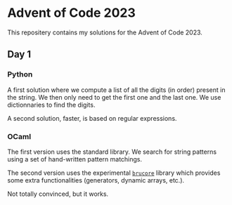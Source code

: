 # Advent of Code 2023

This repositery contains my solutions for the Advent of Code 2023.

## Day 1

### Python

A first solution where we compute a list of all the digits (in order) present in the string. We then only need to get the first one and the last one. We use dictionnaries to find the digits.

A second solution, faster, is based on regular expressions.

### OCaml

The first version uses the standard library. We search for string patterns using a set of hand-written pattern matchings.

The second version uses the experimental [`brucore`](https://github.com/professeurb/brucore) library which provides some extra functionalities (generators, dynamic arrays, etc.).

Not totally convinced, but it works.
